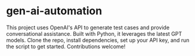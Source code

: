 # gen-ai-automation
This project uses OpenAI's API to generate test cases and provide conversational assistance. Built with Python, it leverages the latest GPT models. Clone the repo, install dependencies, set up your API key, and run the script to get started. Contributions welcome!
